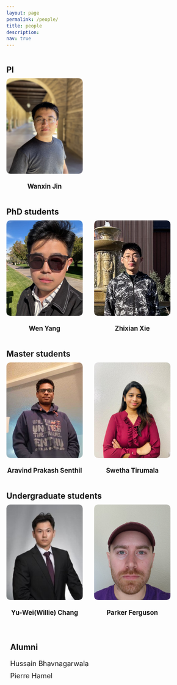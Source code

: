 ```yaml
---
layout: page
permalink: /people/
title: people 
description:
nav: true
---
```



<style>
.container {
  display: flex;
  flex-wrap: wrap;
  justify-content: flex-start; /* Align items to the start of the row */
  text-align: center;
}

.title {
  flex-basis: 100%;
  text-align: left;
  margin-bottom: 10px;
  font-weight: bold;
  font-size: 1.5em;
  margin-top: 30px;
}

.member {
  width: 200px;
  margin-right: 30px;
  text-align: center;
}

.member a {
  display: inline-block;
  width: 100%;
  height: auto;
  text-decoration: none;
  color: inherit;
}


.member img {
  width: 200px;
  height: 250px; /* Set a fixed height */
  object-fit: cover;
  object-position: center;
  border-radius: 10px;
  margin-bottom: 10px;
}

.member h2 {
  margin-top: 10px;
  font-size: 1.2em;
}

.member p {
  font-size: 0.9em;
  margin-top: 5px;
}

.member:hover {
  opacity: 0.8;
}




.alumni-container {
  width: 100%;
  margin-top: 20px;
  text-align: left; /* Ensure text is left-aligned */
  padding-left: 10px; /* Adjust left padding to align with the container's padding */

}

.alumni-container .alumni-title {
  text-align: left;
  font-weight: bold;
  font-size: 1.5em;
  margin-bottom: 10px;
}

.alumni-container .alumni-list {
  list-style-type: none;
  padding: 0;
}

.alumni-container .alumni-list li {
  display: flex;
  justify-content: flex-start; /* Align items to the start of the row */
  padding: 5px 0;
  /* border-bottom: 1px solid #ddd; */
  font-size: 1.3em; /* Increase font size */
}

.alumni-container .alumni-list li span {
  flex: 1;
}

</style>







<body>



<div class="container">


  <div class="title">PI</div>
  <div  class="member">
    <a href="https://wanxinjin.github.io/" target="_blank" >
	<img src="/collections/photo/profiles/wanxin_jin.jpeg" alt="Wanxin Jin">
    <h2>Wanxin Jin</h2>
	</a>
  </div>



  <div class="title">PhD students</div>
  <div  class="member">
    <a >
	<img src="/collections/photo/profiles/wen_yang.jpg" alt="Wen Yang">
    <h2>Wen Yang</h2>
	</a>
  </div>

  <div  class="member">
    <a href="https://zhi-xian-xie.github.io/" target="_blank">
	<img src="/collections/photo/profiles/zhixian_xie3.jpeg" alt="Zhixian Xie">
    <h2>Zhixian Xie</h2>
	</a>
  </div>








  <div class="title">Master students</div>
  <div  class="member">
        <a href="https://saravindprakash96.wixsite.com/aravind-prakash-sent" target="_blank">
	<img src="/collections/photo/profiles/aravind_senthil.jpg" alt="Aravind Prakash Senthil">
    <h2>Aravind Prakash Senthil</h2>
	</a>
  </div>

  <div  class="member">
    <a >
	<img src="/collections/photo/profiles/swetha_tirumala.jpg" alt="Swetha Tirumala">
    <h2>Swetha Tirumala</h2>
	</a>
  </div>



  <div class="title">Undergraduate students</div>

  <div  class="member">
    <a >
	<img src="/collections/photo/profiles/willie_chang.jpg" alt="Willie Change">
    <h2>Yu-Wei(Willie) Chang</h2>
	</a>
  </div>


  <div  class="member">
    <a >
	<img src="/collections/photo/profiles/parker_ferguson.jpg" alt="Parker Ferguson">
    <h2>Parker Ferguson</h2>
	</a>
  </div>


</div>


<br>
<br>

<div class="alumni-container">
  <div class="alumni-title">Alumni</div>
  <ul class="alumni-list">
    <li><span>Hussain Bhavnagarwala</span><span></span></li>
    <li><span>Pierre Hamel</span><span></span></li>
  </ul>
</div>


</body>

